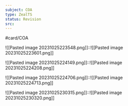 ```yaml
---
subject: COA
type: ZealTS
status: Revision
src:
---
```

#card/COA

![[Pasted image 20231025223548.png]]::![[Pasted image 20231025223601.png]] <!--SR:!2023-11-11,11,270-->

![[Pasted image 20231025224149.png]]::![[Pasted image 20231025224208.png]] <!--SR:!2023-11-12,11,270-->


![[Pasted image 20231025224706.png]]::![[Pasted image 20231025224713.png]] <!--SR:!2023-11-11,10,270-->



![[Pasted image 20231025230315.png]]::![[Pasted image 20231025230320.png]] <!--SR:!2023-11-15,14,290-->